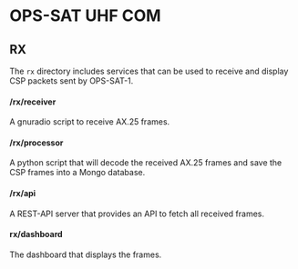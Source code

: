 # OPS-SAT UHF COM
## RX
The `rx` directory includes services that can be used to receive and display CSP packets sent by OPS-SAT-1.

#### /rx/receiver
A gnuradio script to receive AX.25 frames.

#### /rx/processor
A python script that will decode the received AX.25 frames and save the CSP frames into a Mongo database.

#### /rx/api
A REST-API server that provides an API to fetch all received frames.

#### rx/dashboard
The dashboard that displays the frames.




